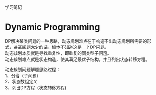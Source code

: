 学习笔记
# Dynamic Programming 
  DP解决某类问题的一种思路，动态规划难点在于构造不出动态规划所需要的形式，甚至阅题太少的话，根本不知道这是一个DP问题。  
  动态规划本质就是寻找重复性，即重复的同类型子问题。  
  动态规划难点就是状态构造，使其满足最优子结构，并且列出状态转移方程。  
  
  动态规划问题解题思路过程：  
  1、分治（子问题）  
  2、状态数组定义  
  3、列出DP方程（状态转移方程)  
  
  
